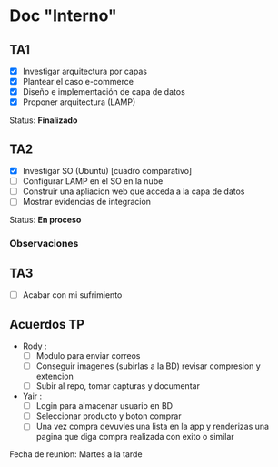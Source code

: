# Doc "Interno"

## TA1

- [x] Investigar arquitectura por capas
- [x] Plantear el caso e-commerce
- [x] Diseño e implementación de capa de datos
- [x] Proponer arquitectura (LAMP)
  
Status: **Finalizado**

## TA2

- [x] Investigar SO (Ubuntu) [cuadro comparativo]
- [ ] Configurar LAMP en el SO en la nube
- [ ] Construir una apliacion web que acceda a la capa de datos
- [ ] Mostrar evidencias de integracion
  
Status: **En proceso**

### Observaciones

## TA3

- [ ] Acabar con mi sufrimiento

## Acuerdos TP

- Rody :
  - [ ] Modulo para enviar correos
  - [ ] Conseguir imagenes (subirlas a la BD) revisar compresion y extencion
  - [ ] Subir al repo, tomar capturas y documentar
- Yair :
  - [ ] Login para almacenar usuario en BD
  - [ ] Seleccionar producto y boton comprar
  - [ ] Una vez compra devuvles una lista en la app y renderizas una pagina que diga compra realizada con exito o similar

Fecha de reunion: Martes a la tarde
